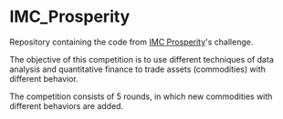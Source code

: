 # IMC_Prosperity

Repository containing the code from [IMC Prosperity](https://prosperity.imc.com/)'s challenge. 

The objective of this competition is to use different techniques of data analysis and quantitative finance to trade assets (commodities) with different behavior.

The competition consists of 5 rounds, in which new commodities with different behaviors are added.

